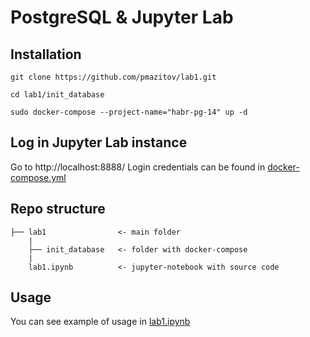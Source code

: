# PostgreSQL & Jupyter Lab

## Installation  

```
git clone https://github.com/pmazitov/lab1.git

cd lab1/init_database

sudo docker-compose --project-name="habr-pg-14" up -d
```
    
## Log in Jupyter Lab instance
Go to http://localhost:8888/
Login credentials can be found in [docker-compose.yml](./init_database/docker-compose.yml)


## Repo structure

    ├── lab1                <- main folder
        |
        ├── init_database   <- folder with docker-compose
        |        
        lab1.ipynb          <- jupyter-notebook with source code


## Usage

You can see example of usage in [lab1.ipynb](./lab1.ipynb)